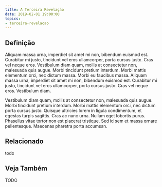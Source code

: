 ```yaml
---
title: A Terceira Revelação
date: 2019-02-01 19:00:00
topics:
- terceira-revelacao
---
```


## Definição
Aliquam massa urna, imperdiet sit amet mi non, bibendum euismod est. Curabitur
mi justo, tincidunt vel eros ullamcorper, porta cursus justo. Cras vel neque
eros. Vestibulum diam quam, mollis at consectetur non, malesuada quis augue.
Morbi tincidunt pretium interdum. Morbi mattis elementum orci, nec dictum
massa. Morbi eu faucibus massa. Aliquam massa urna, imperdiet sit amet mi non,
bibendum euismod est. Curabitur mi justo, tincidunt vel eros ullamcorper, porta
cursus justo. Cras vel neque eros. Vestibulum diam.

Vestibulum diam quam, mollis at consectetur non, malesuada quis augue. Morbi
tincidunt pretium interdum. Morbi mattis elementum orci, nec dictum porta
cursus justo. Quisque ultricies lorem in ligula condimentum, et egestas turpis
sagittis. Cras ac nunc urna. Nullam eget lobortis purus. Phasellus vitae tortor
non est placerat tristique. Sed id sem et massa ornare pellentesque. Maecenas
pharetra porta accumsan.

## Relacionado
todo

## Veja Também

TODO
